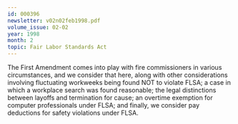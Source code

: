 ```yaml
---
id: 000396
newsletter: v02n02feb1998.pdf
volume_issue: 02-02
year: 1998
month: 2
topic: Fair Labor Standards Act
---
```


The First Amendment comes into play with fire commissioners in various circumstances, and we consider that here, along with other considerations involving fluctuating workweeks being found NOT to violate FLSA; a case in which a workplace search was found reasonable; the legal distinctions between layoffs and termination for cause; an overtime exemption for computer professionals under FLSA; and finally, we consider pay deductions for safety violations under FLSA.